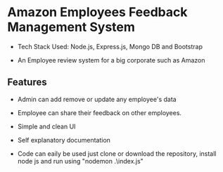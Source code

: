 # Amazon Employees Feedback Management System

- Tech Stack Used: Node.js, Express.js, Mongo DB and Bootstrap

- An Employee review system for a big corporate such as Amazon

## Features

- Admin can add remove or update any employee's data

- Employee can share their feedback on other employees.

- Simple and clean UI

- Self explanatory documentation

- Code can eaily be used just clone or download the repository, install node js and run using "nodemon .\index.js"
